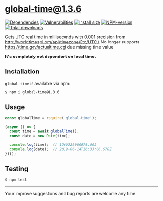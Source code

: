 # global-time@1.3.6

[![Dependencies](https://img.shields.io/librariesio/release/npm/global-time/1.3.6)](https://libraries.io/npm/global-time/1.3.6)
[![Vulnerabilities](https://snyk.io/test/npm/global-time/1.3.6/badge.svg)](https://snyk.io/test/npm/global-time/1.3.6)
[![Install size](https://packagephobia.now.sh/badge?p=global-time@1.3.6)](https://packagephobia.now.sh/result?p=global-time@1.3.6)
[![NPM-version](https://img.shields.io/badge/npm-v1.3.6-blue.svg)](https://www.npmjs.com/package/global-time/v/1.3.6)
[![Total downloads](https://img.shields.io/npm/dt/global-time?label=total%20downloads)](https://npm-stat.com/charts.html?package=global-time)

Gets UTC real time in milliseconds with 0.001 precision from http://worldtimeapi.org/api/timezone/Etc/UTC.\
No longer supports https://time.gov/actualtime.cgi due missing time value.

**It's completely not dependent on local time.**

## Installation
`global-time` is available via npm:
``` bash
$ npm i global-time@1.3.6
```

## Usage
``` js
const globalTime = require('global-time');

(async () => {
  const time = await globalTime();
  const date = new Date(time);

  console.log(time);  // 1560529986678.603
  console.log(date);  // 2019-06-14T16:33:06.678Z
})();
```

## Testing
``` bash
$ npm test
```

---

Your improve suggestions and bug reports are welcome any time.
